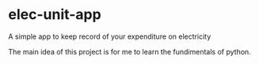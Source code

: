 # elec-unit-app
A simple app to keep record of your expenditure on electricity

The main idea of this project is for me to learn the fundimentals of python.
